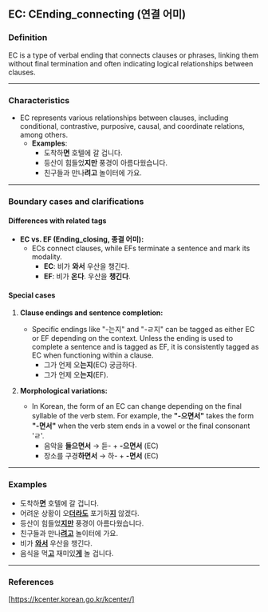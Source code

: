 ## EC: CEnding_connecting (연결 어미)

### Definition
EC is a type of verbal ending that connects clauses or phrases, linking them without final termination and often indicating logical relationships between clauses.

---

### Characteristics
- EC represents various relationships between clauses, including conditional, contrastive, purposive, causal, and coordinate relations, among others.
  - **Examples**:
    - 도착하**면** 호텔에 갈 겁니다.
    - 등산이 힘들었**지만** 풍경이 아름다웠습니다.
    - 친구들과 만나**려고** 놀이터에 가요.

---

### Boundary cases and clarifications

#### Differences with related tags
- **EC vs. EF (Ending_closing, 종결 어미):**  
  - ECs connect clauses, while EFs terminate a sentence and mark its modality.  
    - **EC**: 비가 **와서** 우산을 챙긴다.  
    - **EF**: 비가 **온다**. 우산을 **챙긴다**.  

#### Special cases
1. **Clause endings and sentence completion:**  
   - Specific endings like "-는지" and "-ㄹ지" can be tagged as either EC or EF depending on the context. Unless the ending is used to complete a sentence and is tagged as EF, it is consistently tagged as EC when functioning within a clause.  
      - 그가 언제 오**는지**(EC) 궁금하다.  
      - 그가 언제 오**는지**(EF).

2. **Morphological variations:**  
   - In Korean, the form of an EC can change depending on the final syllable of the verb stem. For example, the **"-으면서"** takes the form **"-면서"** when the verb stem ends in a vowel or the final consonant 'ㄹ'.  
      - 음악을 **들으면서** → 듣- + **-으면서** (EC)  
      - 장소를 구경**하면서** → 하- + **-면서** (EC)  

---

### Examples

- 도착하<ins>**면**</ins> 호텔에 갈 겁니다.  
- 어려운 상황이 오<ins>**더라도**</ins> 포기하<ins>**지**</ins> 않겠다.  
- 등산이 힘들었<ins>**지만**</ins> 풍경이 아름다웠습니다.  
- 친구들과 만나<ins>**려고**</ins> 놀이터에 가요.  
- 비가 <ins>**와서**</ins> 우산을 챙긴다.  
- 음식을 먹<ins>**고**</ins> 재미있<ins>**게**</ins> 놀 겁니다.  

---

### References
[https://kcenter.korean.go.kr/kcenter/]

